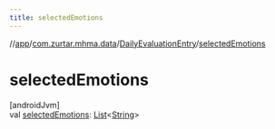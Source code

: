 ```yaml
---
title: selectedEmotions
---
```

//[app](../../../index.html)/[com.zurtar.mhma.data](../index.html)/[DailyEvaluationEntry](index.html)/[selectedEmotions](selected-emotions.html)



# selectedEmotions



[androidJvm]\
val [selectedEmotions](selected-emotions.html): [List](https://kotlinlang.org/api/core/kotlin-stdlib/kotlin.collections/-list/index.html)&lt;[String](https://kotlinlang.org/api/core/kotlin-stdlib/kotlin/-string/index.html)&gt;



